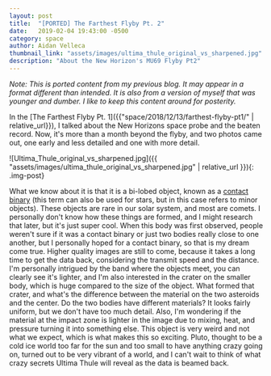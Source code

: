 ```yaml
---
layout: post
title:  "[PORTED] The Farthest Flyby Pt. 2"
date:   2019-02-04 19:43:00 -0500
category: space
author: Aidan Velleca
thumbnail_link: "assets/images/ultima_thule_original_vs_sharpened.jpg"
description: "About the New Horizon's MU69 Flyby Pt2"
---
```

*Note: This is ported content from my previous blog. It may appear in a format different than intended. It is also from a version of myself that was younger and dumber. I like to keep this content around for posterity.*

In the [The Farthest Flyby Pt. 1]({{"space/2018/12/13/farthest-flyby-pt1/" | relative_url}}), I talked about the New Horizons space probe and the beaten record. Now, it's more than a month beyond the flyby, and two photos came out, one early and less detailed and one with more detail. 

![Ultima_Thule_original_vs_sharpened.jpg]({{ "assets/images/ultima_thule_original_vs_sharpened.jpg" | relative_url }}){: .img-post}  

What we know about it is that it is a bi-lobed object, known as a [contact binary](https://en.wikipedia.org/wiki/Contact_binary_(small_Solar_System_body)) (this term can also be used for stars, but in this case refers to minor objects). These objects are rare in our solar system, and most are comets. I personally don't know how these things are formed, and I might research that later, but it's just super cool. When this body was first observed, people weren't sure if it was a contact binary or just two bodies really close to one another, but I personally hoped for a contact binary, so that is my dream come true. Higher quality images are still to come, because it takes a long time to get the data back, considering the transmit speed and the distance. I'm personally intrigued by the band where the objects meet, you can clearly see it's lighter, and I'm also interested in the crater on the smaller body, which is huge compared to the size of the object. What formed that crater, and what's the difference between the material on the two asteroids and the center. Do the two bodies have different materials? It looks fairly uniform, but we don't have too much detail. Also, I'm wondering if the material at the impact zone is lighter in the image due to mixing, heat, and pressure turning it into something else. This object is very weird and not what we expect, which is what makes this so exciting. Pluto, thought to be a cold ice world too far for the sun and too small to have anything crazy going on, turned out to be very vibrant of a world, and I can't wait to think of what crazy secrets Ultima Thule will reveal as the data is beamed back.